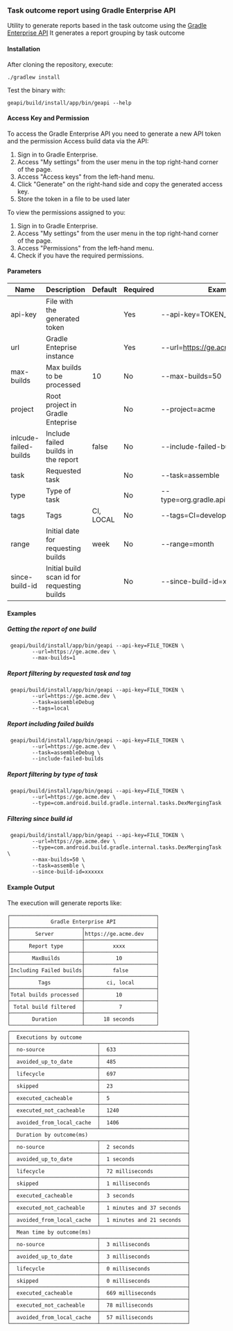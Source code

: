 ### Task outcome report using Gradle Enterprise API
Utility to generate reports based in the task outcome using the [Gradle Enterprise API](https://docs.gradle.com/enterprise/api-manual/)
It generates a report grouping by task outcome

#### Installation

After cloning the repository, execute:
```
./gradlew install
```

Test the binary with:
```
geapi/build/install/app/bin/geapi --help
```

#### Access Key and Permission
To access the Gradle Enterprise API you need to generate a new API token and the permission Access build data via the API:
1. Sign in to Gradle Enterprise.
2. Access "My settings" from the user menu in the top right-hand corner of the page.
3. Access "Access keys" from the left-hand menu.
4. Click "Generate" on the right-hand side and copy the generated access key.
5. Store the token in a file to be used later

To view the permissions assigned to you:
1. Sign in to Gradle Enterprise.
2. Access "My settings" from the user menu in the top right-hand corner of the page.
3. Access "Permissions" from the left-hand menu.
4. Check if you have the required permissions.

#### Parameters

| Name                  | Description                                 | Default   | Required | Example                                  |
|-----------------------|---------------------------------------------|-----------|----------|------------------------------------------|
| api-key               | File with the generated token               |           | Yes      | --api-key=TOKEN_FILE                     |
| url                   | Gradle Enteprise instance                   |           | Yes      | --url=https://ge.acme.dev                |
| max-builds            | Max builds to be processed                  | 10        | No       | --max-builds=50                          |
| project               | Root project in Gradle Enteprise            |           | No       | --project=acme                           |
| inlcude-failed-builds | Include failed builds in the report         | false     | No       | --include-failed-builds                  |
| task                  | Requested task                              |           | No       | --task=assemble                          |
| type                  | Type of task                                |           | No       | --type=org.gradle.api.tasks.testing.Test |
| tags                  | Tags                                        | CI, LOCAL | No       | --tags=CI=develop                        |
| range                 | Initial date for requesting builds          | week      | No       | --range=month                            |
| since-build-id        | Initial build scan id for requesting builds |           | No       | --since-build-id=xxxxxx                  |


#### Examples

##### Getting the report of one build
```
 geapi/build/install/app/bin/geapi --api-key=FILE_TOKEN \
        --url=https://ge.acme.dev \
        --max-builds=1
```

##### Report filtering by requested task and tag
```
 geapi/build/install/app/bin/geapi --api-key=FILE_TOKEN \
        --url=https://ge.acme.dev \
        --task=assembleDebug
        --tags=local
```

##### Report including failed builds
```
 geapi/build/install/app/bin/geapi --api-key=FILE_TOKEN \
        --url=https://ge.acme.dev \
        --task=assembleDebug \
        --include-failed-builds
```

##### Report filtering by type of task
```
 geapi/build/install/app/bin/geapi --api-key=FILE_TOKEN \
        --url=https://ge.acme.dev \
        --type=com.android.build.gradle.internal.tasks.DexMergingTask
```

##### Filtering since build id
```
 geapi/build/install/app/bin/geapi --api-key=FILE_TOKEN \
        --url=https://ge.acme.dev \
        --type=com.android.build.gradle.internal.tasks.DexMergingTask \
        --max-builds=50 \
        --task=assemble \
        --since-build-id=xxxxxx
```

#### Example Output
The execution will generate reports like:

```
┌───────────────────────────────────────────────┐
│             Gradle Enterprise API             │
├───────────────────────┬───────────────────────┤
│        Server         │https://ge.acme.dev    │
├───────────────────────┼───────────────────────┤
│      Report type      │         xxxx          │
├───────────────────────┼───────────────────────┤
│       MaxBuilds       │          10           │
├───────────────────────┼───────────────────────┤
│Including Failed builds│         false         │
├───────────────────────┼───────────────────────┤
│         Tags          │       ci, local       │
├───────────────────────┼───────────────────────┤
│Total builds processed │          10           │
├───────────────────────┼───────────────────────┤
│ Total build filtered  │           7           │
├───────────────────────┼───────────────────────┤
│       Duration        │      18 seconds       │
└───────────────────────┴───────────────────────┘
┌─────────────────────────────────────────────────────────┐
│  Executions by outcome                                  │
├────────────────────────────┬────────────────────────────┤
│  no-source                 │  633                       │
├────────────────────────────┼────────────────────────────┤
│  avoided_up_to_date        │  485                       │
├────────────────────────────┼────────────────────────────┤
│  lifecycle                 │  697                       │
├────────────────────────────┼────────────────────────────┤
│  skipped                   │  23                        │
├────────────────────────────┼────────────────────────────┤
│  executed_cacheable        │  5                         │
├────────────────────────────┼────────────────────────────┤
│  executed_not_cacheable    │  1240                      │
├────────────────────────────┼────────────────────────────┤
│  avoided_from_local_cache  │  1406                      │
├────────────────────────────┴────────────────────────────┤
│  Duration by outcome(ms)                                │
├────────────────────────────┬────────────────────────────┤
│  no-source                 │  2 seconds                 │
├────────────────────────────┼────────────────────────────┤
│  avoided_up_to_date        │  1 seconds                 │
├────────────────────────────┼────────────────────────────┤
│  lifecycle                 │  72 milliseconds           │
├────────────────────────────┼────────────────────────────┤
│  skipped                   │  1 milliseconds            │
├────────────────────────────┼────────────────────────────┤
│  executed_cacheable        │  3 seconds                 │
├────────────────────────────┼────────────────────────────┤
│  executed_not_cacheable    │  1 minutes and 37 seconds  │
├────────────────────────────┼────────────────────────────┤
│  avoided_from_local_cache  │  1 minutes and 21 seconds  │
├────────────────────────────┴────────────────────────────┤
│  Mean time by outcome(ms)                               │
├────────────────────────────┬────────────────────────────┤
│  no-source                 │  3 milliseconds            │
├────────────────────────────┼────────────────────────────┤
│  avoided_up_to_date        │  3 milliseconds            │
├────────────────────────────┼────────────────────────────┤
│  lifecycle                 │  0 milliseconds            │
├────────────────────────────┼────────────────────────────┤
│  skipped                   │  0 milliseconds            │
├────────────────────────────┼────────────────────────────┤
│  executed_cacheable        │  669 milliseconds          │
├────────────────────────────┼────────────────────────────┤
│  executed_not_cacheable    │  78 milliseconds           │
├────────────────────────────┼────────────────────────────┤
│  avoided_from_local_cache  │  57 milliseconds           │
└────────────────────────────┴────────────────────────────┘
```

